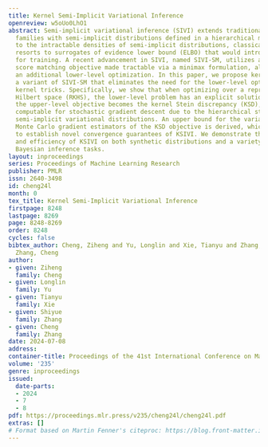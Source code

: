 ```yaml
---
title: Kernel Semi-Implicit Variational Inference
openreview: w5oUo0LhO1
abstract: Semi-implicit variational inference (SIVI) extends traditional variational
  families with semi-implicit distributions defined in a hierarchical manner. Due
  to the intractable densities of semi-implicit distributions, classical SIVI often
  resorts to surrogates of evidence lower bound (ELBO) that would introduce biases
  for training. A recent advancement in SIVI, named SIVI-SM, utilizes an alternative
  score matching objective made tractable via a minimax formulation, albeit requiring
  an additional lower-level optimization. In this paper, we propose kernel SIVI (KSIVI),
  a variant of SIVI-SM that eliminates the need for the lower-level optimization through
  kernel tricks. Specifically, we show that when optimizing over a reproducing kernel
  Hilbert space (RKHS), the lower-level problem has an explicit solution. This way,
  the upper-level objective becomes the kernel Stein discrepancy (KSD), which is readily
  computable for stochastic gradient descent due to the hierarchical structure of
  semi-implicit variational distributions. An upper bound for the variance of the
  Monte Carlo gradient estimators of the KSD objective is derived, which allows us
  to establish novel convergence guarantees of KSIVI. We demonstrate the effectiveness
  and efficiency of KSIVI on both synthetic distributions and a variety of real data
  Bayesian inference tasks.
layout: inproceedings
series: Proceedings of Machine Learning Research
publisher: PMLR
issn: 2640-3498
id: cheng24l
month: 0
tex_title: Kernel Semi-Implicit Variational Inference
firstpage: 8248
lastpage: 8269
page: 8248-8269
order: 8248
cycles: false
bibtex_author: Cheng, Ziheng and Yu, Longlin and Xie, Tianyu and Zhang, Shiyue and
  Zhang, Cheng
author:
- given: Ziheng
  family: Cheng
- given: Longlin
  family: Yu
- given: Tianyu
  family: Xie
- given: Shiyue
  family: Zhang
- given: Cheng
  family: Zhang
date: 2024-07-08
address:
container-title: Proceedings of the 41st International Conference on Machine Learning
volume: '235'
genre: inproceedings
issued:
  date-parts:
  - 2024
  - 7
  - 8
pdf: https://proceedings.mlr.press/v235/cheng24l/cheng24l.pdf
extras: []
# Format based on Martin Fenner's citeproc: https://blog.front-matter.io/posts/citeproc-yaml-for-bibliographies/
---
```

